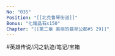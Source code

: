 ```yaml
---
No: "035"
Position: "[[北克鲁琴街道]]"
Bonus: "七耀晶石x150"
Chapter: "[[第二章 美丽的翡翠公都#5 29]]"
---
```


#英雄传说/闪之轨迹/笔记/宝箱